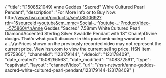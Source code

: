 {
    "title": "[1508521049] Anne Geddes \"Sacred\" White Cultured Pearl Pendant",
    "description": "For More Info or to Buy Now: http:\/\/www.hsn.com\/products\/seo\/8510692?rdr=1&sourceid=youtube&cm_mmc=Social-_-Youtube-_-ProductVideo-_-575860\r\nAnne Geddes \"Sacred\" 7.58mm White Cultured Pearl DiamondAccented Sterling Silver Swaddle Pendant with 18\" Chain\nDivine design. That's what you'll discover in this pearlembracing wonder of a...\r\nPrices shown on the previously recorded video may not represent the current price.  View hsn.com to view the current selling price. HSN Item #575860",
    "channelid": "123179144",
    "videoid": "123178409",
    "date_created": "1508296563",
    "date_modified": "1508372591",
    "type": "captivate",
    "layout": "channelVideo",
    "url": "\/hsn-network\/anne-geddes-sacred-white-cultured-pearl-pendant\/123179144-123178409"
}